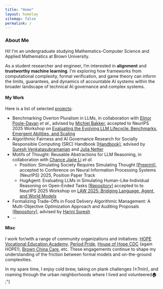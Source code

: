 ```yaml
---
title: "Home"
layout: homelay
sitemap: false
permalink: /
---
```


### About Me

Hi! I'm an undergraduate studying Mathematics-Computer Science and Applied Mathematics at Brown University. 

As a student researcher and engineer, I’m interested in **alignment** and **trustworthy machine learning**. I'm exploring how frameworks from computational complexity, formal verification, and game theory can inform the limits, guarantees, and dynamics of accountable AI systems within the broader landscape of technical AI governance and complex systems. 


#### My Work
Here is a list of selected [projects](https://jiayiw005.github.io/projects/):
- Benchmarking Overton Pluralism in LLMs, in collaboration with [Elinor Poole-Dayan](https://elinorp-d.github.io/) *et al.*, advised by [Michiel Bakker](https://miba.dev/), accepted to NeurIPS 2025 Workshop on [Evaluating the Evolving LLM Lifecycle: Benchmarks, Emergent Abilities, and Scaling](https://sites.google.com/view/llm-eval-workshop/)
- Algorithmic Fairness and AI Governance Research for Socially Responsible Computing (SRC) Handbook [[Handbook]](https://srch.cs.brown.edu), advised by [Suresh Venkatasubramanian](https://dsi.brown.edu/people/suresh-venkatasubramanian) and [Julia Netter](http://www.julianetter.de/) 
- Motifs of Thought: Reusable Abstractions for LLM Reasoning, in collaboration with [Chance Jiajie Li](https://2023.cjj.li/about) *et al.*
  - Position: Simulating Society Requires Simulating Thought [[Preprint]](https://www.arxiv.org/abs/2506.06958), accepted to Conference on Neural Information Processing Systems (NeurIPS) 2025, Position Paper Track
  - HugAgent: Evaluating LLMs in Simulating Human-Like Individual Reasoning on Open-Ended Tasks [[Repository]](https://anonymous.4open.science/r/HugAgent/) accepted to to NeurIPS 2025 Workshop on [LAW 2025: Bridging Language, Agent, and World Models](https://sites.google.com/view/law-2025)
- Formalizing Trade-Offs in Food Delivery Algorithmic Management: A Multi-Objective Optimization Approach and Auditing Proposals [[Repository]](https://github.com/jiayiw005/delivery-alg-simulation), advised by [Harini Suresh](https://harinisuresh.com/)
- ...

#### Misc

I work for/with a range of community organizations and initiatives: [HOPE Vocational Education Academy](https://www.lncf.cn/edu/item/31.html), [Period Pride](https://ssir.org/articles/entry/ending_period_shame_and_poverty_in_asia), [House of Hope CDC](https://thehouseofhopecdc.org/) (again HOPE!), [Brown China Care](https://chinacarebrown.wixsite.com/home), etc. These engagements continue to shape my understanding of the friction between formal models and on-the-ground complexities. 

In my spare time, I enjoy cold brew, taking on plank challenges (≥7min), and roaming through the urban neighborhoods where I lived and volunteered🏠 ;")